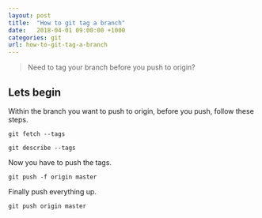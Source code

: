 ```yaml
---
layout: post
title:  "How to git tag a branch"
date:   2018-04-01 09:00:00 +1000
categories: git
url: how-to-git-tag-a-branch
---
```


<blockquote class="blockquote">
Need to tag your branch before you push to origin?
</blockquote>

## Lets begin

Within the branch you want to push to origin, before you push, follow these steps.

```
git fetch --tags
```
```
git describe --tags
```

Now you have to push the tags.

```
git push -f origin master
```

Finally push everything up.

```
git push origin master
```
